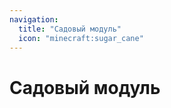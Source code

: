 ```yaml
---
navigation:
  title: "Садовый модуль"
  icon: "minecraft:sugar_cane"
---
```


# Садовый модуль

<SubPages />
